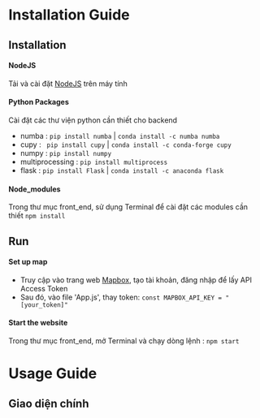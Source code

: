 # Installation Guide

## Installation
#### NodeJS
Tải và cài đặt [NodeJS](https://nodejs.org/en) trên máy tính
#### Python Packages 
Cài đặt các thư viện python cần thiết cho backend 
- numba : `pip install numba` |  `conda install -c numba numba`
- cupy : ` pip install cupy` | `conda install -c conda-forge cupy`
- numpy : `pip install numpy`
- multiprocessing : `pip install multiprocess` 
- flask : `pip install Flask` | `conda install -c anaconda flask`
#### Node_modules
Trong thư mục front_end, sử dụng Terminal để cài đặt các modules cần thiết
`npm install`

## Run
#### Set up map
- Truy cập vào trang web [Mapbox](https://www.mapbox.com/), tạo tài khoản, đăng nhập để lấy API Access Token
- Sau đó, vào file 'App.js', thay token:
`const MAPBOX_API_KEY = "[your_token]"`
 #### Start the website
 Trong thư mục front_end, mở Terminal và chạy dòng lệnh :
 `npm start`

 # Usage Guide
 ## Giao diện chính
 [](/img/main.png)

